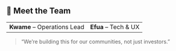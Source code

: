 ## 👥 Meet the Team

|||
|---|---|
|**Kwame** – Operations Lead|**Efua** – Tech & UX|

> “We’re building this for our communities, not just investors.”

